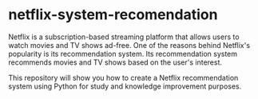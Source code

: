 # netflix-system-recomendation

Netflix is a subscription-based streaming platform that allows users to watch movies and TV shows ad-free. One of the reasons behind Netflix's popularity is its recommendation system. Its recommendation system recommends movies and TV shows based on the user's interest.

This repository will show you how to create a Netflix recommendation system using Python for study and knowledge improvement purposes.

